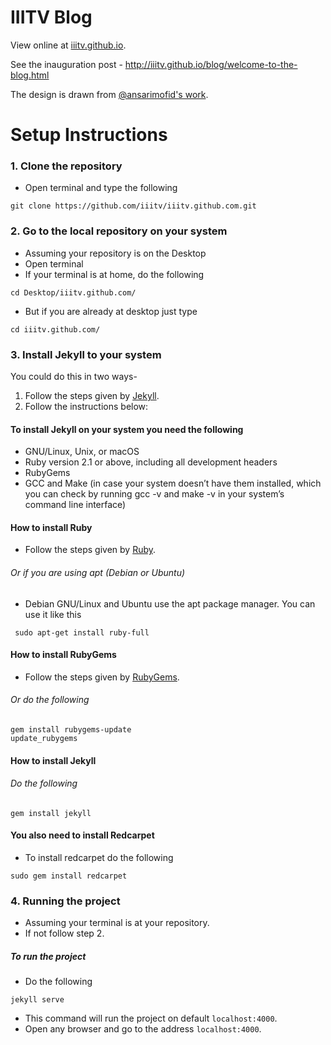# IIITV Blog

View online at [iiitv.github.io](http://iiitv.github.io).

See the inauguration post - http://iiitv.github.io/blog/welcome-to-the-blog.html 

The design is drawn from [@ansarimofid's work](https://github.com/ansarimofid/blog-iiitv).




# Setup Instructions

### 1. Clone the repository
* Open terminal and type the following
```
git clone https://github.com/iiitv/iiitv.github.com.git
```


 ### 2. Go to the local repository on your system
 * Assuming your repository is on the Desktop
 * Open terminal
 * If your terminal is at home, do the following
 ```
 cd Desktop/iiitv.github.com/
 ```
 * But if you are already at desktop just type
 ```
 cd iiitv.github.com/
 ```
 
 
### 3. Install Jekyll to your system
You could do this in two ways-
1. Follow the steps given by [Jekyll](https://jekyllrb.com/docs/installation/).
2. Follow the instructions below:
#### To install Jekyll on your system you need the following
* GNU/Linux, Unix, or macOS
* Ruby version 2.1 or above, including all development headers
* RubyGems
* GCC and Make (in case your system doesn’t have them installed, which you can check by running gcc -v and make -v in your system’s command line interface)

#### How to install Ruby
* Follow the steps given by [Ruby](https://www.ruby-lang.org/en/documentation/installation/).
###### Or if you are using apt (Debian or Ubuntu)
* Debian GNU/Linux and Ubuntu use the apt package manager. You can use it like this
```
 sudo apt-get install ruby-full
 ```
 
 #### How to install RubyGems
 * Follow the steps given by [RubyGems](https://rubygems.org/pages/download/).
 ###### Or do the following
 ```
 gem install rubygems-update
 update_rubygems  
 ```
 
 #### How to install Jekyll
 ###### Do the following
 ```
 gem install jekyll
 ```
 
 #### You also need to install Redcarpet
 * To install redcarpet do the following
 ```
 sudo gem install redcarpet

 ```
 
 
 ### 4. Running the project
 * Assuming your terminal is at your repository.
 * If not follow step 2.
 ##### To run the project
 * Do the following
 ```
 jekyll serve
 ```
 * This command will run the project on default ``` localhost:4000 ```.
 * Open any browser and go to the address ``` localhost:4000 ```.
